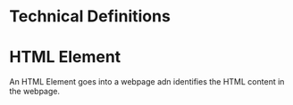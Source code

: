 # Technical Definitions

# HTML Element
An HTML Element goes into a webpage adn identifies the HTML content in the webpage.
